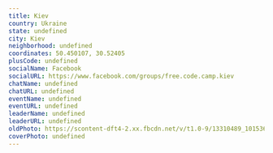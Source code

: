 ```yaml
---
title: Kiev
country: Ukraine
state: undefined
city: Kiev
neighborhood: undefined
coordinates: 50.450107, 30.52405
plusCode: undefined
socialName: Facebook
socialURL: https://www.facebook.com/groups/free.code.camp.kiev
chatName: undefined
chatURL: undefined
eventName: undefined
eventURL: undefined
leaderName: undefined
leaderURL: undefined
oldPhoto: https://scontent-dft4-2.xx.fbcdn.net/v/t1.0-9/13310489_10153632970647361_6137805127348351986_n.jpg?oh=10bfbfb2859d05a29e0760b4c3f11fed&oe=5999FCB0
coverPhoto: undefined
---
```

